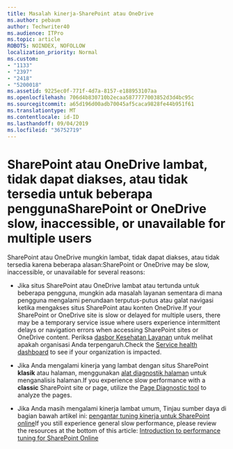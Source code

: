 ```yaml
---
title: Masalah kinerja-SharePoint atau OneDrive
ms.author: pebaum
author: Techwriter40
ms.audience: ITPro
ms.topic: article
ROBOTS: NOINDEX, NOFOLLOW
localization_priority: Normal
ms.custom:
- "1133"
- "2397"
- "2418"
- "5200018"
ms.assetid: 9225ec0f-771f-4d7a-8157-e188953107aa
ms.openlocfilehash: 706d4b830710b2ecaa5877777003852d3d4bc95c
ms.sourcegitcommit: a65d196d00adb70045af5caca9828fe44b951f61
ms.translationtype: MT
ms.contentlocale: id-ID
ms.lasthandoff: 09/04/2019
ms.locfileid: "36752719"
---
```

# <a name="sharepoint-or-onedrive-slow-inaccessible-or-unavailable-for-multiple-users"></a><span data-ttu-id="e8216-102">SharePoint atau OneDrive lambat, tidak dapat diakses, atau tidak tersedia untuk beberapa pengguna</span><span class="sxs-lookup"><span data-stu-id="e8216-102">SharePoint or OneDrive slow, inaccessible, or unavailable for multiple users</span></span>

<span data-ttu-id="e8216-103">SharePoint atau OneDrive mungkin lambat, tidak dapat diakses, atau tidak tersedia karena beberapa alasan:</span><span class="sxs-lookup"><span data-stu-id="e8216-103">SharePoint or OneDrive may be slow, inaccessible, or unavailable for several reasons:</span></span>
  
- <span data-ttu-id="e8216-104">Jika situs SharePoint atau OneDrive lambat atau tertunda untuk beberapa pengguna, mungkin ada masalah layanan sementara di mana pengguna mengalami penundaan terputus-putus atau galat navigasi ketika mengakses situs SharePoint atau konten OneDrive.</span><span class="sxs-lookup"><span data-stu-id="e8216-104">If your SharePoint or OneDrive site is slow or delayed for multiple users, there may be a temporary service issue where users experience intermittent delays or navigation errors when accessing SharePoint sites or OneDrive content.</span></span> <span data-ttu-id="e8216-105">Periksa [dasbor Kesehatan Layanan](https://admin.microsoft.com/AdminPortal/Home#/servicehealth) untuk melihat apakah organisasi Anda terpengaruh.</span><span class="sxs-lookup"><span data-stu-id="e8216-105">Check the [Service health dashboard](https://admin.microsoft.com/AdminPortal/Home#/servicehealth) to see if your organization is impacted.</span></span>
  
- <span data-ttu-id="e8216-106">Jika Anda mengalami kinerja yang lambat dengan situs SharePoint **klasik** atau halaman, menggunakan [alat diagnostik halaman](https://aka.ms/perftool) untuk menganalisis halaman.</span><span class="sxs-lookup"><span data-stu-id="e8216-106">If you experience slow performance with a **classic** SharePoint site or page, utilize the [Page Diagnostic tool](https://aka.ms/perftool) to analyze the pages.</span></span>
  
- <span data-ttu-id="e8216-107">Jika Anda masih mengalami kinerja lambat umum, Tinjau sumber daya di bagian bawah artikel ini: [pengantar tuning kinerja untuk SharePoint online](https://go.microsoft.com/fwlink/?linkid=2024334)</span><span class="sxs-lookup"><span data-stu-id="e8216-107">If you still experience general slow performance, please review the resources at the bottom of this article: [Introduction to performance tuning for SharePoint Online](https://go.microsoft.com/fwlink/?linkid=2024334)</span></span>
  